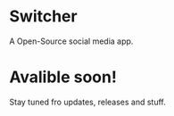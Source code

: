# Switcher
A Open-Source social media app.

# Avalible soon!
Stay tuned fro updates, releases and stuff.
